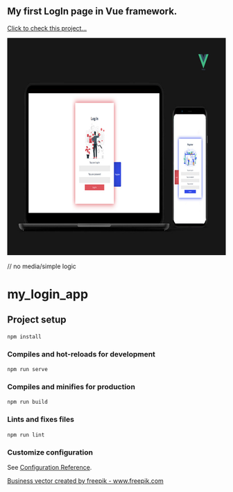 ## My first LogIn page in Vue framework.

[Click to check this project...](https://vueloginmockup.herokuapp.com/)

<img src="src/img/loginMockup.jpg" height="500">

// no media/simple logic

# my_login_app

## Project setup

```
npm install
```

### Compiles and hot-reloads for development

```
npm run serve
```

### Compiles and minifies for production

```
npm run build
```

### Lints and fixes files

```
npm run lint
```

### Customize configuration

See [Configuration Reference](https://cli.vuejs.org/config/).


<a href='https://www.freepik.com/vectors/business'>Business vector created by freepik - www.freepik.com</a>
